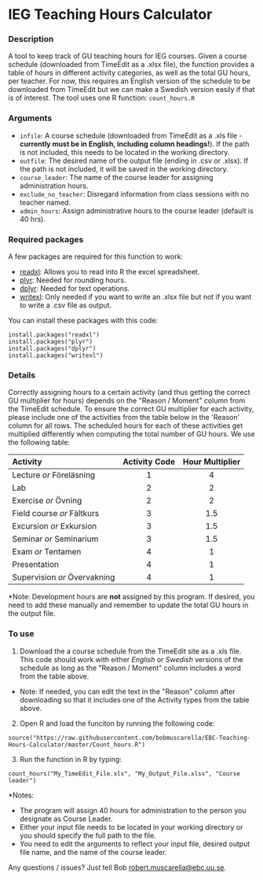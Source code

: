 # IEG Teaching Hours Calculator

### Description 
A tool to keep track of GU teaching hours for IEG courses.  Given a course schedule (downloaded from TimeEdit as a .xlsx file), the function provides a table of hours in different activity categories, as well as the total GU hours, per teacher.  For now, this requires an English version of the schedule to be downloaded from TimeEdit but we can make a Swedish version easily if that is of interest.  The tool uses one R function: `count_hours.R`

### Arguments
  - `infile`: A course schedule (downloaded from TimeEdit as a .xls file - **currently must be in English, including column headings!**).  If the path is not included, this needs to be located in the working directory.
  - `outfile`: The desired name of the output file (ending in .csv or .xlsx).  If the path is not included, it will be saved in the working directory.
  - `course_leader`: The name of the course leader for assigning administration hours.
  - `exclude_no_teacher`: Disregard information from class sessions with no teacher named.
  - `admin_hours`: Assign administrative hours to the course leader (default is 40 hrs).

### Required packages
A few packages are required for this function to work:
- [readxl](https://readxl.tidyverse.org/): Allows you to read into R the excel spreadsheet.
- [plyr](https://github.com/hadley/plyr): Needed for rounding hours.
- [dplyr](https://github.com/hadley/plyr): Needed for text operations.
- [writexl](https://docs.ropensci.org/writexl/): Only needed if you want to write an .xlsx file but not if you want to write a .csv file as output.

You can install these packages with this code:
```{r}
install.packages("readxl")
install.packages("plyr")
install.packages("dplyr")
install.packages("writexl")
```

### Details
Correctly assigning hours to a certain activity (and thus getting the correct GU multiplier for hours) depends on the "Reason / Moment" column from the TimeEdit schedule.  To ensure the correct GU multiplier for each activity, please include one of the activities from the table below in the 'Reason' column for all rows.  The scheduled hours for each of these activities get multiplied differently when computing the total number of GU hours.  We use the following table:

| Activity | Activity Code | Hour Multiplier | 
|:----------|:-------------:|:------------:|
| Lecture *or* Föreläsning |  1 | 4 |
| Lab | 2 | 2 |
| Exercise *or* Övning | 2 | 2 |
| Field course *or* Fältkurs | 3 | 1.5 |
| Excursion *or* Exkursion | 3 | 1.5 |
| Seminar *or* Seminarium | 3 | 1.5 |
| Exam *or* Tentamen | 4 | 1 |
| Presentation | 4 | 1 |
| Supervision *or* Övervakning | 4 | 1 | 

*Note: Development hours are **not** assigned by this program. If desired, you need to add these manually and remember to update the total GU hours in the output file.

### To use
1. Download the a course schedule from the TimeEdit site as a .xls file.  This code should work with either *English* or *Swedish* versions of the schedule as long as the "Reason / Moment" column includes a word from the table above.

* Note: If needed, you can edit the text in the "Reason" column after downloading so that it includes one of the Activity types from the table above.

2. Open R and load the funciton by running the following code:
```{R}
source("https://raw.githubusercontent.com/bobmuscarella/EBC-Teaching-Hours-Calculator/master/Count_hours.R")
```

3. Run the function in R by typing:
```{R}
count_hours("My_TimeEdit_File.xls", "My_Output_File.xlsx", "Course leader")
```

*Notes: 
  - The program will assign 40 hours for administration to the person you designate as Course Leader.
  - Either your input file needs to be located in your working directory or you should specify the full path to the file.
  - You need to edit the arguments to reflect your input file, desired output file name, and the name of the course leader.

Any questions / issues?  Just tell Bob <robert.muscarella@ebc.uu.se>.

